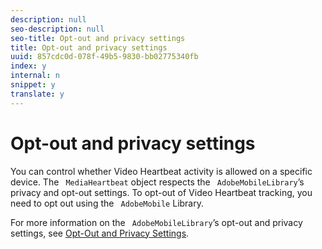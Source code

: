 ```yaml
---
description: null
seo-description: null
seo-title: Opt-out and privacy settings
title: Opt-out and privacy settings
uuid: 857cdc0d-078f-49b5-9830-bb02775340fb
index: y
internal: n
snippet: y
translate: y
---
```


# Opt-out and privacy settings

You can control whether Video Heartbeat activity is allowed on a specific device. The ` MediaHeartbeat` object respects the ` AdobeMobileLibrary`’s privacy and opt-out settings. To opt-out of Video Heartbeat tracking, you need to opt out using the ` AdobeMobile` Library. 

For more information on the ` AdobeMobileLibrary`’s opt-out and privacy settings, see [ Opt-Out and Privacy Settings](https://marketing.adobe.com/resources/help/en_US/mobile/android/privacy.html). 
